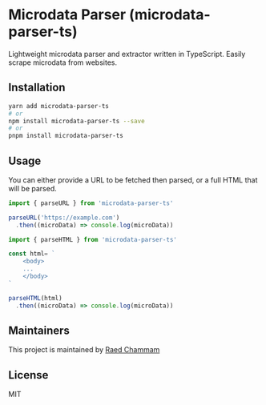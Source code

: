 # Microdata Parser (microdata-parser-ts)

Lightweight microdata parser and extractor written in TypeScript. Easily scrape microdata from websites.

<!-- Jest Coverage Comment:Begin -->
<!-- Jest Coverage Comment:End -->

## Installation

```sh
yarn add microdata-parser-ts
# or
npm install microdata-parser-ts --save
# or
pnpm install microdata-parser-ts
```

## Usage

You can either provide a URL to be fetched then parsed, or a full HTML that will be parsed.

```ts
import { parseURL } from 'microdata-parser-ts'

parseURL('https://example.com')
  .then((microData) => console.log(microData))
```

```ts
import { parseHTML } from 'microdata-parser-ts'

const html= `
    <body>
    ...
    </body>
`

parseHTML(html)
  .then((microData) => console.log(microData))
```

## Maintainers

This project is maintained by [Raed Chammam](https://raed.dev)

## License

MIT
